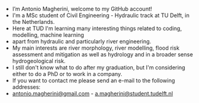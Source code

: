 - I’m Antonio Magherini, welcome to my GitHub account!
- I'm a MSc student of Civil Engineering - Hydraulic track at TU Delft, in the Netherlands.
- Here at TUD I'm learning many interesting things related to coding, modelling, machine learning 
- apart from hydraulic and particularly river engineering. 
- My main interests are river morphology, river modelling, flood risk assessment and mitigation as well as hydrology and in a broader sense hydrogeological risk. 
- I still don't know what to do after my graduation, but I'm considering either to do a PhD or to work in a company.
- If you want to contact me please send an e-mail to the following addresses:
- antonio.magherini@gmail.com - a.magherini@student.tudelft.nl

<!---
antoniomagherini99/antoniomagherini99 is a ✨ special ✨ repository because its `README.md` (this file) appears on your GitHub profile.
You can click the Preview link to take a look at your changes.
--->
